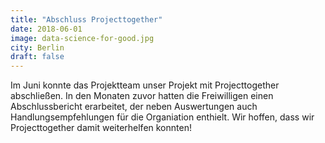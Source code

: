 ```yaml
---
title: "Abschluss Projecttogether"
date: 2018-06-01
image: data-science-for-good.jpg
city: Berlin
draft: false
---
```


Im Juni konnte das Projektteam unser Projekt mit Projecttogether abschließen. In den Monaten zuvor hatten die Freiwilligen einen Abschlussbericht erarbeitet, der neben Auswertungen auch Handlungsempfehlungen für die Organiation enthielt. Wir hoffen, dass wir Projecttogether damit weiterhelfen konnten!
